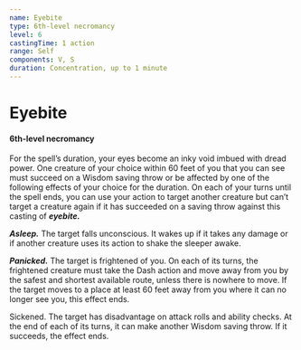 ```yaml
---
name: Eyebite
type: 6th-level necromancy
level: 6
castingTime: 1 action
range: Self
components: V, S
duration: Concentration, up to 1 minute
---
```


# Eyebite

#### 6th-level necromancy

For the spell’s duration, your eyes become an inky void imbued with dread power. One creature of your choice within 60 feet of you that you can see must succeed on a Wisdom saving throw or be affected by one of the following effects of your choice for the duration. On each of your turns until the spell ends, you can use your action to target another creature but can’t target a creature again if it has succeeded on a saving throw against this casting of _**eyebite.**_

_**Asleep.**_ The target falls unconscious. It wakes up if it takes any damage or if another creature uses its action to shake the sleeper awake.

_**Panicked.**_ The target is frightened of you. On each of its turns, the frightened creature must take the Dash action and move away from you by the safest and shortest available route, unless there is nowhere to move. If the target moves to a place at least 60 feet away from you where it can no longer see you, this effect ends.

Sickened. The target has disadvantage on attack rolls and ability checks. At the end of each of its turns, it can make another Wisdom saving throw. If it succeeds, the effect ends.
